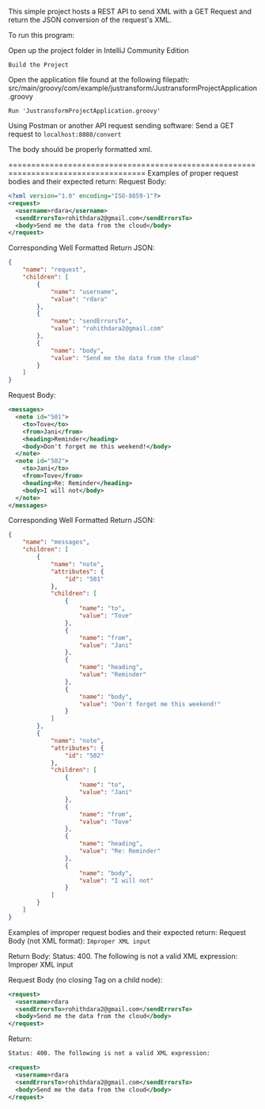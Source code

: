 This simple project hosts a REST API to send XML with a GET Request and return the JSON conversion of the request's XML.

To run this program:

Open up the project folder in IntelliJ Community Edition

`Build the Project`

Open the application file found at the following filepath:
src/main/groovy/com/example/justransform/JustransformProjectApplication.groovy

`Run 'JustransformProjectApplication.groovy'`


Using Postman or another API request sending software:
Send a GET request to `localhost:8080/convert`

The body should be properly formatted xml.

====================================================================================
Examples of proper request bodies and their expected return:
Request Body:
```xml
<?xml version="1.0" encoding="ISO-8859-1"?>
<request>
  <username>rdara</username>
  <sendErrorsTo>rohithdara2@gmail.com</sendErrorsTo>
  <body>Send me the data from the cloud</body>
</request>
```

Corresponding Well Formatted Return JSON:
```json
{
    "name": "request",
    "children": [
        {
            "name": "username",
            "value": "rdara"
        },
        {
            "name": "sendErrorsTo",
            "value": "rohithdara2@gmail.com"
        },
        {
            "name": "body",
            "value": "Send me the data from the cloud"
        }
    ]
}
```


Request Body:
```xml
<messages>
  <note id="501">
    <to>Tove</to>
    <from>Jani</from>
    <heading>Reminder</heading>
    <body>Don't forget me this weekend!</body>
  </note>
  <note id="502">
    <to>Jani</to>
    <from>Tove</from>
    <heading>Re: Reminder</heading>
    <body>I will not</body>
  </note>
</messages>
```


Corresponding Well Formatted Return JSON:
```json
{
    "name": "messages",
    "children": [
        {
            "name": "note",
            "attributes": {
                "id": "501"
            },
            "children": [
                {
                    "name": "to",
                    "value": "Tove"
                },
                {
                    "name": "from",
                    "value": "Jani"
                },
                {
                    "name": "heading",
                    "value": "Reminder"
                },
                {
                    "name": "body",
                    "value": "Don't forget me this weekend!"
                }
            ]
        },
        {
            "name": "note",
            "attributes": {
                "id": "502"
            },
            "children": [
                {
                    "name": "to",
                    "value": "Jani"
                },
                {
                    "name": "from",
                    "value": "Tove"
                },
                {
                    "name": "heading",
                    "value": "Re: Reminder"
                },
                {
                    "name": "body",
                    "value": "I will not"
                }
            ]
        }
    ]
}
```

Examples of improper request bodies and their expected return:
Request Body (not XML format):
`Improper XML input`

Return Body:
Status: 400. The following is not a valid XML expression: Improper XML input

Request Body (no closing Tag on a child node):
```xml
<request>
  <username>rdara
  <sendErrorsTo>rohithdara2@gmail.com</sendErrorsTo>
  <body>Send me the data from the cloud</body>
</request>
```


Return:
```xml
Status: 400. The following is not a valid XML expression: 

<request>
  <username>rdara
  <sendErrorsTo>rohithdara2@gmail.com</sendErrorsTo>
  <body>Send me the data from the cloud</body>
</request>

```

